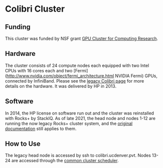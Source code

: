 # Colibri Cluster

## Funding
This cluster was funded by NSF grant [GPU Cluster for Computing Research](http://www.nsf.gov/awardsearch/showAward.do?AwardNumber=0958354).
## Hardware
The cluster consists of 24 compute nodes each equipped with two Intel CPUs with 16 cores each and two [Fermi](http://www.nvidia.com/object/fermi_architecture.html NVIDIA Fermi) GPUs, connected by InfiniBand. Please see the [legacy Colibri page](http://math.ucdenver.edu/colibri) for more details on the hardware. It was delivered by HP in 2013. 
## Software
In 2014, the HP license on software run out and the cluster was reinstalled with Rocks+ by StackIQ. As of late 2021, the head node and nodes 1-12 are running the now legacy Rocks+ cluster system, and the [original documentation](http://ccm.ucdenver.edu/wiki/Category:Colibri_cluster) still applies to them. 
## How to Use
The legacy head node is accessed by ssh to colibri.ucdenver.pvt.
Nodes 13-24 are accessed through the [common cluster scheduler](../clusters_guide). 


